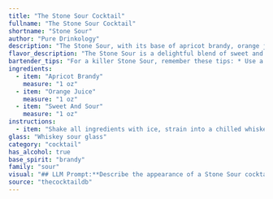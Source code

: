 ```yaml
---
title: "The Stone Sour Cocktail"
fullname: "The Stone Sour Cocktail"
shortname: "Stone Sour"
author: "Pure Drinkology"
description: "The Stone Sour, with its base of apricot brandy, orange juice, and sweet & sour mix, is a classic Sour cocktail.  Dating back to the 19th century, Sours were a popular choice in saloons and were often tailored to the available ingredients, creating a range of unique variations like the Stone Sour. "
flavor_description: "The Stone Sour is a delightful blend of sweet and tart. Apricot brandy brings a warm, fruity sweetness, while orange juice adds a vibrant citrus kick. The sweet and sour mix balances the flavors, resulting in a refreshing and slightly tangy cocktail that is both smooth and complex.  "
bartender_tips: "For a killer Stone Sour, remember these tips: * Use a good quality Apricot Brandy for a richer flavor.* Freshly squeezed orange juice is key, avoid bottled.* Don't be shy with the sweet and sour mix, it balances the tartness.* Shake well with ice for a frosty, refreshing drink.* Garnish with a Luxardo cherry and a twist of orange peel. "
ingredients:
  - item: "Apricot Brandy"
    measure: "1 oz"
  - item: "Orange Juice"
    measure: "1 oz"
  - item: "Sweet And Sour"
    measure: "1 oz"
instructions:
  - item: "Shake all ingredients with ice, strain into a chilled whiskey sour glass, and serve."
glass: "Whiskey sour glass"
category: "cocktail"
has_alcohol: true
base_spirit: "brandy"
family: "sour"
visual: "## LLM Prompt:**Describe the appearance of a Stone Sour cocktail, considering the following elements:*** **Color:**  The drink is a blend of apricot brandy, orange juice, and sweet and sour mix. What color does this combination create? Is it vibrant, muted, or somewhere in between? * **Transparency:** Is the drink clear, cloudy, or somewhere in between? * **Texture:** Does the drink have a smooth, frothy, or layered appearance? * **Garnish:**  The Stone Sour is often garnished with an orange slice or cherry. How does the garnish contribute to the overall visual appeal of the cocktail?**Example:**A Stone Sour is a vibrant, amber-hued cocktail. The orange juice contributes a slight cloudiness to the drink, making it appear slightly opaque. It is typically served in a rocks glass with a smooth texture and a gentle layer of foam on top. An orange slice perched on the rim adds a splash of color and a refreshing aroma. "
source: "thecocktaildb"
---
```


